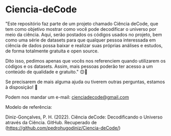 # Ciencia-deCode
"Este repositório faz parte de um projeto chamado Ciência deCode, que tem como objetivo mostrar como você pode decodificar o universo por meio da ciência. Aqui, serão postados os códigos usados no projeto, bem como uma série de datasets para que qualquer pessoa interessada em ciência de dados possa baixar e realizar suas próprias análises e estudos, de forma totalmente gratuita e open source.

Dito isso, pedimos apenas que vocês nos referenciem quando utilizarem os códigos e os datasets. Assim, mais pessoas poderão ter acesso a um conteúdo de qualidade e gratuito." 😊🚀

Se precisarem de mais alguma ajuda ou tiverem outras perguntas, estamos à disposição! 🌟

Podem nos mandar um e-mail: cienciadecode@gmail.com


Modelo de referência:

Diniz-Gonçalves, P. H. (2022). Ciência deCode: Decodificando o Universo através da Ciência. GitHub. Recuperado de (https://github.com/pedrohugodiniz/Ciencia-deCode/)

